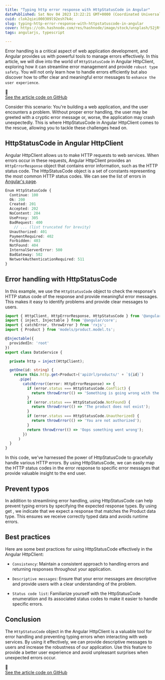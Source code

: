 ```yaml
---
title: "Typing http error response with HttpStatusCode in Angular"
datePublished: Sat Nov 04 2023 13:22:21 GMT+0000 (Coordinated Universal Time)
cuid: clok2qiei000309l92esh7k4c
slug: typing-http-error-response-with-httpstatuscode-in-angular
cover: https://cdn.hashnode.com/res/hashnode/image/stock/unsplash/52jRtc2S_VE/upload/725564a0e3f8c0226a0b43205bbc9d50.jpeg
tags: angularjs, typescript

---
```


Error handling is a critical aspect of web application development, and Angular provides us with powerful tools to manage errors effectively. In this article, we will dive into the world of `HttpStatusCode` in Angular HttpClient, exploring how it can streamline error management and provide `robust type safety`. You will not only learn how to handle errors efficiently but also discover how to offer clear and meaningful error messages to `enhance the user experience`.

<div data-node-type="callout">
<div data-node-type="callout-emoji">🔗</div>
<div data-node-type="callout-text"><a target="_blank" rel="noopener noreferrer nofollow" href="https://github.com/rubenperegrina/HttpStatusCode" style="pointer-events: none">See the article code on GitHub</a></div>
</div>

Consider this scenario: You're building a web application, and the user encounters a problem. Without proper error handling, the user may be greeted with a cryptic error message or, worse, the application may crash unexpectedly. This is where HttpStatusCode in Angular HttpClient comes to the rescue, allowing you to tackle these challenges head on.

## HttpStatusCode in Angular HttpClient

Angular HttpClient allows us to make HTTP requests to web services. When errors occur in these requests, Angular HttpClient provides an `HttpErrorResponse` object that contains error information, such as the HTTP status code. The HttpStatusCode object is a set of constants representing the most common HTTP status codes. We can see the list of errors in [Angular's page](https://angular.io/api/common/http/HttpStatusCode).

```typescript
Enum HttpStatusCode {
  Continue: 100
  Ok: 200
  Created: 201
  Accepted: 202
  NoContent: 204
  UseProxy: 305
  BadRequest: 400
    // ... (list truncated for brevity)
  Unauthorized: 401
  PaymentRequired: 402
  Forbidden: 403
  NotFound: 404
  InternalServerError: 500
  BadGateway: 502
  NetworkAuthenticationRequired: 511
}
```

## Error handling with HttpStatusCode

In this example, we use the `HttpStatusCode` object to check the response's HTTP status code of the response and provide meaningful error messages. This makes it easy to identify problems and provide clear messages to users.

```typescript
import { HttpClient, HttpErrorResponse, HttpStatusCode } from '@angular/common/http';
import { inject, Injectable } from '@angular/core';
import { catchError, throwError } from 'rxjs';
import { Product } from 'models/product.model.ts';

@Injectable({
  providedIn: 'root'
})
export class DataService {

  private http = inject(HttpClient);

  getOne(id: string) {
    return this.http.get<Product>('apiUrl/products/' + `${id}`)
      .pipe(
        catchError((error: HttpErrorResponse) => {
          if (error.status === HttpStatusCode.Conflict) {
            return throwError(() => 'Something is going wrong with the server');
          }
          if (error.status === HttpStatusCode.NotFound) {
            return throwError(() => 'The product does not exist');
          }
          if (error.status === HttpStatusCode.Unauthorized) {
            return throwError(() => 'You are not authorized');
          }
          return throwError(() => 'Oops something went wrong');
        })
      )
  }
}
```

In this code, we've harnessed the power of HttpStatusCode to gracefully handle various HTTP errors. By using HttpStatusCode, we can easily map the HTTP status codes in the error response to specific error messages that provide valuable insight to the end user.

## Prevent typos

In addition to streamlining error handling, using HttpStatusCode can help prevent typing errors by specifying the expected response types. By using get , we indicate that we expect a response that matches the Product data type. This ensures we receive correctly typed data and avoids runtime errors.

## Best practices

Here are some best practices for using HttpStatusCode effectively in the Angular HttpClient:

* `Consistency`: Maintain a consistent approach to handling errors and returning responses throughout your application.
    
* `Descriptive messages`: Ensure that your error messages are descriptive and provide users with a clear understanding of the problem.
    
* `Status code list`: Familiarize yourself with the HttpStatusCode enumeration and its associated status codes to make it easier to handle specific errors.
    

## Conclusion

The `HttpStatusCode` object in the Angular HttpClient is a valuable tool for error handling and preventing typing errors when interacting with web services. By using it effectively, we can provide descriptive messages to users and increase the robustness of our application. Use this feature to provide a better user experience and avoid unpleasant surprises when unexpected errors occur.

<div data-node-type="callout">
<div data-node-type="callout-emoji">🔗</div>
<div data-node-type="callout-text"><a target="_blank" rel="noopener noreferrer nofollow" href="https://github.com/rubenperegrina/HttpStatusCode" style="pointer-events: none">See the article code on GitHub</a></div>
</div>